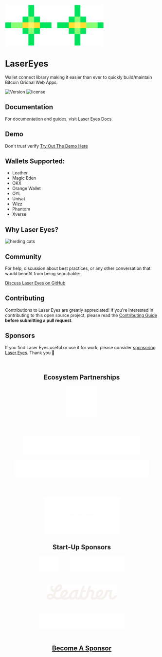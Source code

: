![lasereyes_logo](./.github/assets/lasereyes.png)

# LaserEyes

Wallet connect library making it easier than ever to quickly build/maintain Bitcoin Oridnal Web Apps.

![Version](https://img.shields.io/npm/v/@omnisat/lasereyes)
![license](https://img.shields.io/github/license/omnisat/lasereyes.svg?style=flat-square)

## Documentation

For documentation and guides, visit [Laser Eyes Docs](https://lasereyes.build/).

## Demo

Don't trust verify [Try Out The Demo Here](https://demo.lasereyes.build)

## Wallets Supported:

- Leather
- Magic Eden
- OKX
- Orange Wallet
- OYL
- Unisat
- Wizz
- Phantom
- Xverse

## Why Laser Eyes?
![herding cats](https://media.giphy.com/media/v1.Y2lkPTc5MGI3NjExbW92cmM4MDExcGE1NmJtZjhka2N3M25wNm4zeDR5cWQ4YzFnNzZiNiZlcD12MV9naWZzX3NlYXJjaCZjdD1n/7MIULHLEeZyKs/giphy.gif) 

## Community

For help, discussion about best practices, or any other conversation that would benefit from being searchable:

[Discuss Laser Eyes on GitHub](https://github.com/omnisat/lasereyes/discussions)

## Contributing

Contributions to Laser Eyes are greatly appreciated! If you're interested in contributing to this open source project, please read the [Contributing Guide](https://www.lasereyes.build/docs/contributing) **before submitting a pull request**.

## Sponsors

If you find Laser Eyes useful or use it for work, please consider [sponsoring Laser Eyes](https://github.com/sponsors/omnisat). Thank you 🙏

<br/>

<h2 style="text-align: center;">Ecosystem Partnerships</h2>
<p style="display: flex; justify-content: center; align-items: center; gap: 60px; flex-wrap: wrap;">
  <a href="https://www.utxo.management/">
    <picture>
      <source media="(prefers-color-scheme: dark)" srcset="./.github/assets/utxo.svg">
      <img alt="UTXO Management" src="./.github/assets/utxo.svg" width="auto" height="100">
    </picture>
  </a>
  <a href="https://ordinalsbot.com/">
    <picture>
      <source media="(prefers-color-scheme: dark)" srcset="./.github/assets/ordinals-bot.svg">
      <img alt="Ordinals Bot" src="./.github/assets/ordinals-bot.svg" width="auto" height="60">
    </picture>
  </a>
</p>
<p style="display: flex; justify-content: center; align-items: center; gap: 60px; flex-wrap: wrap;">
  <a href="https://l1f.io/">
    <picture>
      <source media="(prefers-color-scheme: dark)" srcset="./.github/assets/l1f.svg">
      <img alt="L1F" src="./.github/assets/l1f.svg" width="auto" height="60">
    </picture>
  </a>
  <a href="https://x.com/BLIFEProtocol">
    <picture>
      <source media="(prefers-color-scheme: dark)" srcset="./.github/assets/blife.svg">
      <img alt="L1F" src="./.github/assets/blife.svg" width="auto" height="120">
    </picture>
  </a>
</p>

<h2 style="text-align: center;">Start-Up Sponsors</h2>
<p style="display: flex; justify-content: center; align-items: center; gap: 40px; flex-wrap: wrap;">
  <a href="https://www.seizectrl.io/">
    <picture>
      <source media="(prefers-color-scheme: dark)" srcset="./.github/assets/ctrl.svg">
      <img alt="Seize CTRL" src="./.github/assets/ctrl.svg" width="auto" height="50">
    </picture>
  </a>
  <a href="https://satsventures.com/">
    <picture>
      <source media="(prefers-color-scheme: dark)" srcset="./.github/assets/sats-ventures.svg">
      <img alt="Seize CTRL" src="./.github/assets/sats-ventures.svg" width="auto" height="50">
    </picture>
  </a>
  <a href="https://leather.io/">
    <picture>
      <source media="(prefers-color-scheme: dark)" srcset="./.github/assets/leather.svg">
      <img alt="Leather" src="./.github/assets/leather.svg" width="auto" height="50">
    </picture>
  </a>
  <a href="https://www.orangecrypto.com/">
    <picture>
      <source media="(prefers-color-scheme: dark)" srcset="./.github/assets/orangewallet.svg">
      <img alt="Orange Wallet" src="./.github/assets/orangewallet.svg" width="auto" height="50">
    </picture>
  </a>
</p>
<br>

<h4 style="text-align: center; font-size: 1.5em; margin-top: 20px; margin-bottom: 20px;">
  <a href="https://github.com/sponsors/omnisat">Become A Sponsor</a>
</h4>
